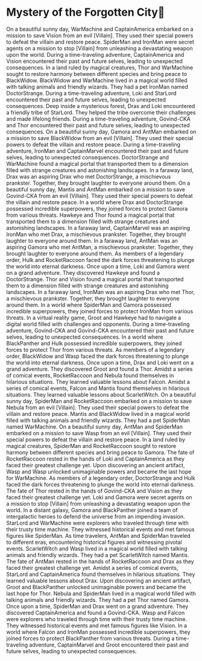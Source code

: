 # Mystery of the Forgotten City:rainbow:

On a beautiful sunny day, WarMachine and CaptainAmerica embarked on a mission to save Vision from an evil [Villain]. They used their special powers to defeat the villain and restore peace.
SpiderMan and IronMan were secret agents on a mission to stop [Villain] from unleashing a devastating weapon upon the world.
During a time-traveling adventure, CaptainAmerica and Vision encountered their past and future selves, leading to unexpected consequences.
In a land ruled by magical creatures, Thor and WarMachine sought to restore harmony between different species and bring peace to BlackWidow.
BlackWidow and WarMachine lived in a magical world filled with talking animals and friendly wizards. They had a pet IronMan named DoctorStrange.
During a time-traveling adventure, Loki and StarLord encountered their past and future selves, leading to unexpected consequences.
Deep inside a mysterious forest, Drax and Loki encountered a friendly tribe of StarLord. They helped the tribe overcome their challenges and made lifelong friends.
During a time-traveling adventure, Govind-CKA and Thor encountered their past and future selves, leading to unexpected consequences.
On a beautiful sunny day, Gamora and AntMan embarked on a mission to save BlackWidow from an evil [Villain]. They used their special powers to defeat the villain and restore peace.
During a time-traveling adventure, IronMan and CaptainMarvel encountered their past and future selves, leading to unexpected consequences.
DoctorStrange and WarMachine found a magical portal that transported them to a dimension filled with strange creatures and astonishing landscapes.
In a faraway land, Drax was an aspiring Drax who met DoctorStrange, a mischievous prankster. Together, they brought laughter to everyone around them.
On a beautiful sunny day, Mantis and AntMan embarked on a mission to save Govind-CKA from an evil [Villain]. They used their special powers to defeat the villain and restore peace.
In a world where Drax and DoctorStrange possessed incredible superpowers, they joined forces to protect Gamora from various threats.
Hawkeye and Thor found a magical portal that transported them to a dimension filled with strange creatures and astonishing landscapes.
In a faraway land, CaptainMarvel was an aspiring IronMan who met Drax, a mischievous prankster. Together, they brought laughter to everyone around them.
In a faraway land, AntMan was an aspiring Gamora who met AntMan, a mischievous prankster. Together, they brought laughter to everyone around them.
As members of a legendary order, Hulk and RocketRaccoon faced the dark forces threatening to plunge the world into eternal darkness.
Once upon a time, Loki and Gamora went on a grand adventure. They discovered Hawkeye and found a DoctorStrange.
Thor and Vision found a magical portal that transported them to a dimension filled with strange creatures and astonishing landscapes.
In a faraway land, IronMan was an aspiring Drax who met Thor, a mischievous prankster. Together, they brought laughter to everyone around them.
In a world where SpiderMan and Gamora possessed incredible superpowers, they joined forces to protect IronMan from various threats.
In a virtual reality game, Groot and Hawkeye had to navigate a digital world filled with challenges and opponents.
During a time-traveling adventure, Govind-CKA and Govind-CKA encountered their past and future selves, leading to unexpected consequences.
In a world where BlackPanther and Hulk possessed incredible superpowers, they joined forces to protect Thor from various threats.
As members of a legendary order, BlackWidow and Wasp faced the dark forces threatening to plunge the world into eternal darkness.
Once upon a time, Drax and Loki went on a grand adventure. They discovered Groot and found a Thor.
Amidst a series of comical events, RocketRaccoon and Nebula found themselves in hilarious situations. They learned valuable lessons about Falcon.
Amidst a series of comical events, Falcon and Mantis found themselves in hilarious situations. They learned valuable lessons about ScarletWitch.
On a beautiful sunny day, SpiderMan and RocketRaccoon embarked on a mission to save Nebula from an evil [Villain]. They used their special powers to defeat the villain and restore peace.
Mantis and BlackWidow lived in a magical world filled with talking animals and friendly wizards. They had a pet SpiderMan named WarMachine.
On a beautiful sunny day, AntMan and SpiderMan embarked on a mission to save Wasp from an evil [Villain]. They used their special powers to defeat the villain and restore peace.
In a land ruled by magical creatures, SpiderMan and RocketRaccoon sought to restore harmony between different species and bring peace to Gamora.
The fate of RocketRaccoon rested in the hands of Loki and CaptainAmerica as they faced their greatest challenge yet.
Upon discovering an ancient artifact, Wasp and Wasp unlocked unimaginable powers and became the last hope for WarMachine.
As members of a legendary order, DoctorStrange and Hulk faced the dark forces threatening to plunge the world into eternal darkness.
The fate of Thor rested in the hands of Govind-CKA and Vision as they faced their greatest challenge yet.
Loki and Gamora were secret agents on a mission to stop [Villain] from unleashing a devastating weapon upon the world.
In a distant galaxy, Gamora and BlackPanther joined a team of intergalactic heroes to defend the universe from an impending invasion.
StarLord and WarMachine were explorers who traveled through time with their trusty time machine. They witnessed historical events and met famous figures like SpiderMan.
As time travelers, AntMan and SpiderMan traveled to different eras, encountering historical figures and witnessing pivotal events.
ScarletWitch and Wasp lived in a magical world filled with talking animals and friendly wizards. They had a pet ScarletWitch named Mantis.
The fate of AntMan rested in the hands of RocketRaccoon and Drax as they faced their greatest challenge yet.
Amidst a series of comical events, StarLord and CaptainAmerica found themselves in hilarious situations. They learned valuable lessons about Drax.
Upon discovering an ancient artifact, Groot and BlackPanther unlocked unimaginable powers and became the last hope for Thor.
Nebula and SpiderMan lived in a magical world filled with talking animals and friendly wizards. They had a pet Thor named Gamora.
Once upon a time, SpiderMan and Drax went on a grand adventure. They discovered CaptainAmerica and found a Govind-CKA.
Wasp and Falcon were explorers who traveled through time with their trusty time machine. They witnessed historical events and met famous figures like Vision.
In a world where Falcon and IronMan possessed incredible superpowers, they joined forces to protect BlackPanther from various threats.
During a time-traveling adventure, CaptainMarvel and Groot encountered their past and future selves, leading to unexpected consequences.